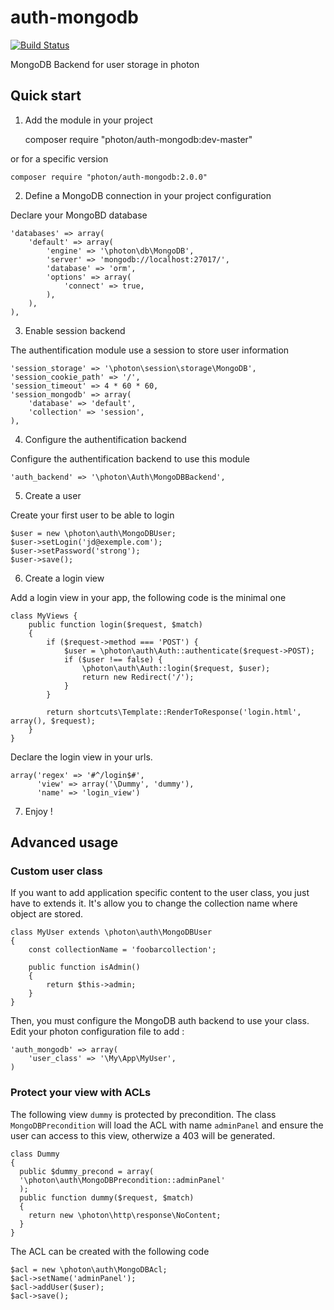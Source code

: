 # auth-mongodb


[![Build Status](https://travis-ci.org/photon/auth-mongodb.svg?branch=master)](https://travis-ci.org/photon/auth-mongodb)

MongoDB Backend for user storage in photon

## Quick start


1) Add the module in your project

    composer require "photon/auth-mongodb:dev-master"

or for a specific version

    composer require "photon/auth-mongodb:2.0.0"

2) Define a MongoDB connection in your project configuration

  Declare your MongoBD database

    'databases' => array(
        'default' => array(
            'engine' => '\photon\db\MongoDB',
            'server' => 'mongodb://localhost:27017/',
            'database' => 'orm',
            'options' => array(
                'connect' => true,
            ),
        ),
    ),

3) Enable session backend

  The authentification module use a session to store user information

    'session_storage' => '\photon\session\storage\MongoDB',
    'session_cookie_path' => '/',
    'session_timeout' => 4 * 60 * 60,
    'session_mongodb' => array(
        'database' => 'default',
        'collection' => 'session',
    ),

4) Configure the authentification backend

  Configure the authentification backend to use this module

    'auth_backend' => '\photon\Auth\MongoDBBackend',

5) Create a user

  Create your first user to be able to login

    $user = new \photon\auth\MongoDBUser;
    $user->setLogin('jd@exemple.com');
    $user->setPassword('strong');
    $user->save();

6) Create a login view

  Add a login view in your app, the following code is the minimal one

    class MyViews {
	    public function login($request, $match)
	    {
            if ($request->method === 'POST') {
                $user = \photon\auth\Auth::authenticate($request->POST);
                if ($user !== false) {
                    \photon\auth\Auth::login($request, $user);
                    return new Redirect('/');
                }
            }

		    return shortcuts\Template::RenderToResponse('login.html', array(), $request);
        }
    }

  Declare the login view in your urls.

    array('regex' => '#^/login$#',
          'view' => array('\Dummy', 'dummy'),
          'name' => 'login_view')

7) Enjoy !

## Advanced usage

### Custom user class

If you want to add application specific content to the user class, you just have to extends it.
It's allow you to change the collection name where object are stored.

    class MyUser extends \photon\auth\MongoDBUser
    {
        const collectionName = 'foobarcollection';

        public function isAdmin()
        {
            return $this->admin;
        }
    }

Then, you must configure the MongoDB auth backend to use your class. Edit your photon configuration file to add :

    'auth_mongodb' => array(
        'user_class' => '\My\App\MyUser',
    )

### Protect your view with ACLs

The following view `dummy` is protected by precondition.
The class `MongoDBPrecondition` will load the ACL with name `adminPanel` and ensure the user can access to this view, otherwize a 403 will be generated.

    class Dummy
    {
      public $dummy_precond = array(
      '\photon\auth\MongoDBPrecondition::adminPanel'
      );
      public function dummy($request, $match)
      {
        return new \photon\http\response\NoContent;
      }
    }

  The ACL can be created with the following code

    $acl = new \photon\auth\MongoDBAcl;
    $acl->setName('adminPanel');
    $acl->addUser($user);
    $acl->save();
